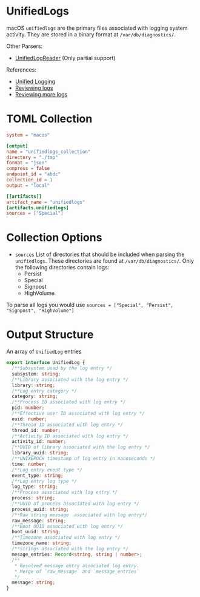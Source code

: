 # UnifiedLogs

macOS `unifiedlogs` are the primary files associated with logging system
activity. They are stored in a binary format at `/var/db/diagnostics/`.

Other Parsers:

- [UnifiedLogReader](https://github.com/ydkhatri/UnifiedLogReader) (Only partial
  support)

References:

- [Unified Logging](https://eclecticlight.co/2018/03/19/macos-unified-log-1-why-what-and-how/)
- [Reviewing logs](https://www.mandiant.com/resources/blog/reviewing-macos-unified-logs)
- [Reviewing more logs](https://www.crowdstrike.com/blog/how-to-leverage-apple-unified-log-for-incident-response/)

# TOML Collection

```toml
system = "macos"

[output]
name = "unifiedlogs_collection"
directory = "./tmp"
format = "json"
compress = false
endpoint_id = "abdc"
collection_id = 1
output = "local"

[[artifacts]]
artifact_name = "unifiedlogs"
[artifacts.unifiedlogs]
sources = ["Special"]
```

# Collection Options

- `sources` List of directories that should be included when parsing the
  `unifiedlogs`. These directories are found at `/var/db/diagnostics/`. Only the
  following directories contain logs:
  - Persist
  - Special
  - Signpost
  - HighVolume

To parse all logs you would use
`sources = ["Special", "Persist", "Signpost", "HighVolume"]`

# Output Structure

An array of `UnifiedLog` entries

```typescript
export interface UnifiedLog {
  /**Subsystem used by the log entry */
  subsystem: string;
  /**Library associated with the log entry */
  library: string;
  /**Log entry category */
  category: string;
  /**Process ID associated with log entry */
  pid: number;
  /**Effective user ID associated with log entry */
  euid: number;
  /**Thread ID associated with log entry */
  thread_id: number;
  /**Activity ID associated with log entry */
  activity_id: number;
  /**UUID of library associated with the log entry */
  library_uuid: string;
  /**UNIXEPOCH timestamp of log entry in nanoseconds */
  time: number;
  /**Log entry event type */
  event_type: string;
  /**Log entry log type */
  log_type: string;
  /**Process associated with log entry */
  process: string;
  /**UUID of process associated with log entry */
  process_uuid: string;
  /**Raw string message  associated with log entry*/
  raw_message: string;
  /**Boot UUID associated with log entry */
  boot_uuid: string;
  /**Timezone associated with log entry */
  timezone_name: string;
  /**Strings associated with the log entry */
  mesage_entries: Record<string, string | number>;
  /**
   * Resolved message entry associated log entry.
   * Merge of `raw_message` and `message_entries`
   */
  message: string;
}
```
